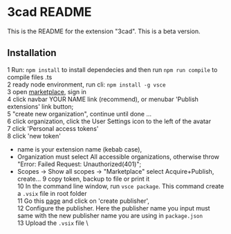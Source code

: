 # 3cad README

This is the README for the extension "3cad". This is a beta version. 

## Installation
1 Run:  `npm install` to install dependecies and then run `npm run compile` to compile files .ts \
2 ready node environment, run cli:  `npm install -g vsce` \
3 open [marketplace](https://marketplace.visualstudio.com/VSCode), sign in \
4 click navbar YOUR NAME link (recommend), or menubar 'Publish extensions' link button; \
5 "create new organization", continue until done ... \
6 click organization, click the User Settings icon to the left of the avatar \
7 click 'Personal access tokens' \
8 click 'new token'
- name is your extension name (kebab case),
- Organization must select All accessible organizations, otherwise throw "Error: Failed Request: Unauthorized(401)";
- Scopes → Show all scopes → "Marketplace" select Acquire+Publish, create...
9 copy token, backup to file or print it \
10 In the command line window, run  `vsce package`. This command create a `.vsix` file in root folder \
11 Go this [page](https://marketplace.visualstudio.com/manage) and click on 'create publisher', \
12 Configure the publisher. Here the publisher name you input must same with the new publisher name you are using in `package.json` \
13 Upload the `.vsix` file \